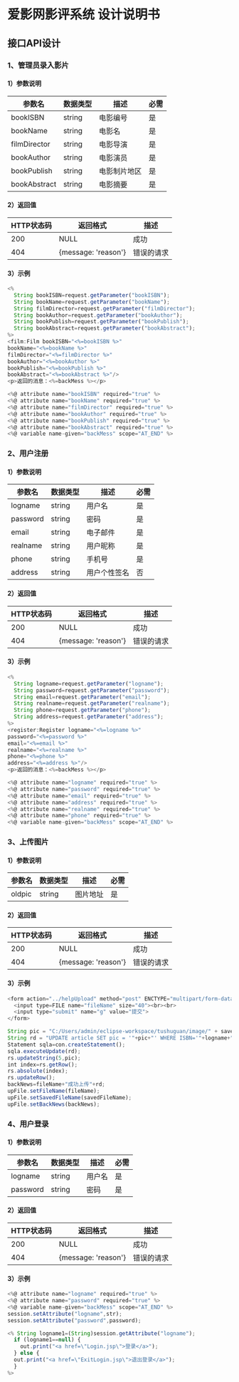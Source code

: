 # 爱影网影评系统 设计说明书

## 接口API设计

### 1、管理员录入影片
    
#### 1）参数说明

| 参数名 | 数据类型 | 描述 | 必需 |
| ---- | ---- | ---- | ---- |
| bookISBN | string | 电影编号 | 是 |
| bookName | string | 电影名 | 是 |
| filmDirector | string | 电影导演 | 是 |
| bookAuthor | string | 电影演员 | 是 |
| bookPublish | string | 电影制片地区 | 是 |
| bookAbstract | string | 电影摘要 | 是 |

#### 2）返回值

| HTTP状态码 | 返回格式 | 描述 |
| ---- | ---- | ---- |
| 200 | NULL | 成功 |
| 404 | {message: 'reason'} | 错误的请求 |

#### 3）示例

```js
<%
  String bookISBN=request.getParameter("bookISBN");
  String bookName=request.getParameter("bookName");
  String filmDirector=request.getParameter("filmDirector");
  String bookAuthor=request.getParameter("bookAuthor");
  String bookPublish=request.getParameter("bookPublish");
  String bookAbstract=request.getParameter("bookAbstract");
%>
<film:Film bookISBN="<%=bookISBN %>"
bookName="<%=bookName %>"
filmDirector="<%=filmDirector %>"
bookAuthor="<%=bookAuthor %>"
bookPublish="<%=bookPublish %>"
bookAbstract="<%=bookAbstract %>"/>
<p>返回的消息：<%=backMess %></p>
```
```js
<%@ attribute name="bookISBN" required="true" %>
<%@ attribute name="bookName" required="true" %>
<%@ attribute name="filmDirector" required="true" %>
<%@ attribute name="bookAuthor" required="true" %>
<%@ attribute name="bookPublish" required="true" %>
<%@ attribute name="bookAbstract" required="true" %>
<%@ variable name-given="backMess" scope="AT_END" %>
```

### 2、用户注册
    
#### 1）参数说明

| 参数名 | 数据类型 | 描述 | 必需 |
| ---- | ---- | ---- | ---- |
| logname | string | 用户名 | 是 |
| password | string | 密码 | 是 |
| email | string | 电子邮件 | 是 |
| realname | string | 用户昵称 | 是 |
| phone | string | 手机号 | 是 |
| address | string | 用户个性签名 | 否 |

#### 2）返回值

| HTTP状态码 | 返回格式 | 描述 |
| ---- | ---- | ---- |
| 200 | NULL | 成功 |
| 404 | {message: 'reason'} | 错误的请求 |

#### 3）示例

```js
<%
  String logname=request.getParameter("logname");
  String password=request.getParameter("password");
  String email=request.getParameter("email");
  String realname=request.getParameter("realname");
  String phone=request.getParameter("phone");
  String address=request.getParameter("address");
%>
<register:Register logname="<%=logname %>"
password="<%=password %>"
email="<%=email %>"
realname="<%=realname %>"
phone="<%=phone %>"
address="<%=address %>"/>
<p>返回的消息：<%=backMess %></p>
```
```js
<%@ attribute name="logname" required="true" %>
<%@ attribute name="password" required="true" %>
<%@ attribute name="email" required="true" %>
<%@ attribute name="address" required="true" %>
<%@ attribute name="realname" required="true" %>
<%@ attribute name="phone" required="true" %>
<%@ variable name-given="backMess" scope="AT_END" %>
```

### 3、上传图片
    
#### 1）参数说明

| 参数名 | 数据类型 | 描述 | 必需 |
| ---- | ---- | ---- | ---- |
| oldpic | string | 图片地址 | 是 |

#### 2）返回值

| HTTP状态码 | 返回格式 | 描述 |
| ---- | ---- | ---- |
| 200 | NULL | 成功 |
| 404 | {message: 'reason'} | 错误的请求 |

#### 3）示例

```js
<form action="../helpUpload" method="post" ENCTYPE="multipart/form-data">
  <input type=FILE name="fileName" size="40"><br><br>
  <input type="submit" name="g" value="提交">
</form>
```
```js
String pic = "C:/Users/admin/eclipse-workspace/tushuguan/image/" + savedFileName;
String rd = "UPDATE article SET pic = '"+pic+"' WHERE ISBN='"+logname+"'";
Statement sqla=con.createStatement();
sqla.executeUpdate(rd);
rs.updateString(5,pic);
int index=rs.getRow();
rs.absolute(index);
rs.updateRow();
backNews=fileName+"成功上传"+rd;
upFile.setFileName(fileName);
upFile.setSavedFileName(savedFileName);
upFile.setBackNews(backNews);
```

### 4、用户登录
    
#### 1）参数说明

| 参数名 | 数据类型 | 描述 | 必需 |
| ---- | ---- | ---- | ---- |
| logname | string | 用户名 | 是 |
| password | string | 密码 | 是 |

#### 2）返回值

| HTTP状态码 | 返回格式 | 描述 |
| ---- | ---- | ---- |
| 200 | NULL | 成功 |
| 404 | {message: 'reason'} | 错误的请求 |

#### 3）示例

```js
<%@ attribute name="logname" required="true" %>
<%@ attribute name="password" required="true" %>
<%@ variable name-given="backMess" scope="AT_END" %>
session.setAttribute("logname",str);
session.setAttribute("password",password);
```
```js
<% String logname1=(String)session.getAttribute("logname");
  if (logname1==null) {
    out.print("<a href=\"Login.jsp\">登录</a>");
  } else {
  out.print("<a href=\"ExitLogin.jsp\">退出登录</a>");
  }
%>
```
